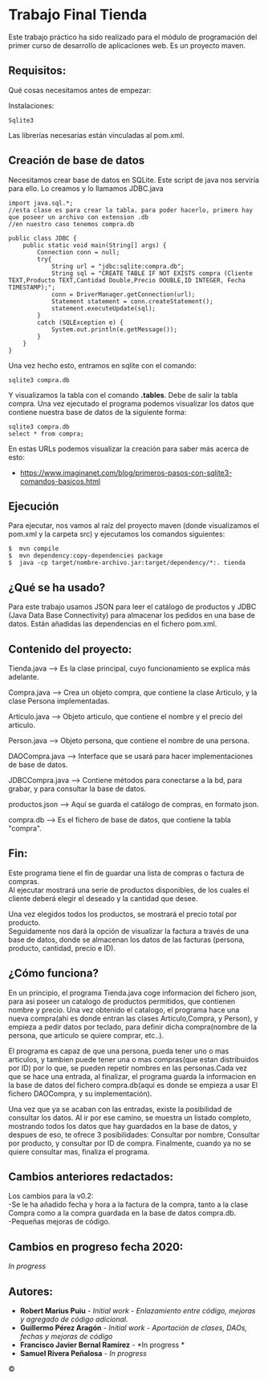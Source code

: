 # Trabajo Final Tienda 
Este trabajo práctico ha sido realizado para el módulo de programación del primer curso de desarrollo de aplicaciones web.
Es un proyecto maven.

## Requisitos:
Qué cosas necesitamos antes de empezar:

Instalaciones:
```
Sqlite3 
```
Las librerías necesarias están vinculadas al pom.xml.

## Creación de base de datos
Necesitamos crear base de datos en SQLite. Este script de java nos serviría para ello.
Lo creamos y lo llamamos JDBC.java
```
import java.sql.*;
//esta clase es para crear la tabla. para poder hacerlo, primero hay que poseer un archivo con extension .db
//en nuestro caso tenemos compra.db

public class JDBC {
	public static void main(String[] args) {
		Connection conn = null;
		try{
			String url = "jdbc:sqlite:compra.db";
			String sql = "CREATE TABLE IF NOT EXISTS compra (Cliente TEXT,Producto TEXT,Cantidad Double,Precio DOUBLE,ID INTEGER, Fecha TIMESTAMP);";
			conn = DriverManager.getConnection(url);
			Statement statement = conn.createStatement();
			statement.executeUpdate(sql);
		}
		catch (SQLException e) {
            System.out.println(e.getMessage());
        }
	}
}
```
Una vez hecho esto, entramos en sqlite con el comando:
```
sqlite3 compra.db
```
Y visualizamos la tabla con el comando **.tables**.
Debe de salir la tabla compra. Una vez ejecutado el programa podemos visualizar los datos que contiene nuestra base de datos de la siguiente forma:
```
sqlite3 compra.db
select * from compra;
```
En estas URLs podemos visualizar la creación para saber más acerca de esto:

* https://www.imaginanet.com/blog/primeros-pasos-con-sqlite3-comandos-basicos.html

 
## Ejecución
Para ejecutar, nos vamos al raíz del proyecto maven (donde visualizamos el pom.xml y la carpeta src) y ejecutamos los comandos siguientes:
```
$  mvn compile
$  mvn dependency:copy-dependencies package
$  java -cp target/nombre-archivo.jar:target/dependency/*:. tienda
```


## ¿Qué se ha usado?
Para este trabajo usamos JSON para leer el catálogo de productos y JDBC (Java Data Base Connectivity) para almacenar los pedidos en una base de datos. Están añadidas las dependencias en el fichero pom.xml.

## Contenido del proyecto:

Tienda.java     --> Es la clase principal, cuyo funcionamiento se explica más adelante.

Compra.java     --> Crea un objeto compra, que contiene la clase Articulo, y la clase Persona implementadas.

Articulo.java   --> Objeto articulo, que contiene el nombre y el precio del articulo.

Person.java     --> Objeto persona, que contiene el nombre de una persona.

DAOCompra.java  --> Interface que se usará para hacer implementaciones de base de datos.

JDBCCompra.java --> Contiene métodos para conectarse a la bd, para grabar, y para consultar la base de datos.

productos.json  --> Aquí se guarda el catálogo de compras, en formato json.

compra.db       --> Es el fichero de base de datos, que contiene la tabla "compra".

## Fin:
Este programa tiene el fin de guardar una lista de compras o factura de compras.  
Al ejecutar mostrará una serie de productos disponibles, de los cuales el cliente deberá elegir el deseado y la cantidad que desee. 

Una vez elegidos todos los productos, se mostrará el precio total por producto.  
Seguidamente nos dará la opción de visualizar la factura a través de una base de datos, donde se almacenan los datos de las facturas (persona, producto, cantidad, precio e ID).

## ¿Cómo funciona?
En un principio, el programa Tienda.java coge informacion del fichero json, para asi poseer un catalogo de productos permitidos, que contienen nombre y precio. Una vez obtenido el catalogo, el programa hace una nueva compra(ahi es donde entran las clases Articulo,Compra, y Person), y empieza a pedir datos por teclado, para definir dicha compra(nombre de la persona, que articulo se quiere comprar, etc..).  

El programa es capaz de que una persona, pueda tener uno o mas articulos, y tambien puede tener una o mas compras(que estan distribuidos por ID) por lo que, se pueden repetir nombres en las personas.Cada vez que se hace una entrada, al finalizar, el programa guarda la informacion en la base de datos del fichero compra.db(aqui es donde se empieza a usar El fichero DAOCompra, y su implementación). 

Una vez que ya se acaban con las entradas, existe la posibilidad de consultar los datos. Al ir por ese camino, se muestra un listado completo, mostrando todos los datos que hay guardados en la base de datos, y despues de eso, te ofrece 3 posibilidades: Consultar por nombre, Consultar por producto, y consultar por ID de compra. Finalmente, cuando ya no se quiere consultar mas, finaliza el programa.

## Cambios anteriores redactados:
Los cambios para la v0.2:  
-Se le ha añadido fecha y hora a la factura de la compra, tanto a la clase Compra como a la compra guardada en la base de datos compra.db.  
-Pequeñas mejoras de código.
## Cambios en progreso fecha 2020:
*In progress*

## Autores:
* **Robert Marius Puiu** - *Initial work* - *Enlazamiento entre código, mejoras y agregado de código adicional.*
* **Guillermo Pérez Aragón** - *Initial work* - *Aportación de clases, DAOs, fechas y mejoras de código*
* **Francisco Javier Bernal Ramírez** - *In progress * 
* **Samuel Rivera Peñalosa** - *In progress* 

&copy;
